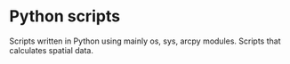 Python scripts
===============

Scripts written in Python using mainly os, sys, arcpy modules. 
Scripts that calculates spatial data.
